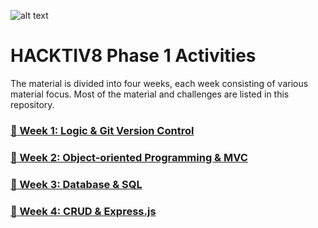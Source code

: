 ![alt text](https://github.com/andreassosilo/andreassosilo.github.io/blob/master/Assets/hacktiv8icon.png "Hacktiv8 Logo")
# HACKTIV8 Phase 1 Activities

The material is divided into four weeks, each week consisting of various material focus. Most of the material and challenges are listed in this repository.

### [:open_file_folder: Week 1: Logic & Git Version Control](https://github.com/andreassosilo/hacktiv8/blob/master/phase1/week1/README.md)
### [:open_file_folder: Week 2: Object-oriented Programming & MVC](https://github.com/andreassosilo/hacktiv8/blob/master/phase1/week2/README.md)
### [:open_file_folder: Week 3: Database & SQL](https://github.com/andreassosilo/hacktiv8/blob/master/phase1/week3/README.md)
### [:open_file_folder: Week 4: CRUD & Express.js](https://github.com/andreassosilo/hacktiv8/blob/master/phase1/week4/README.md)
